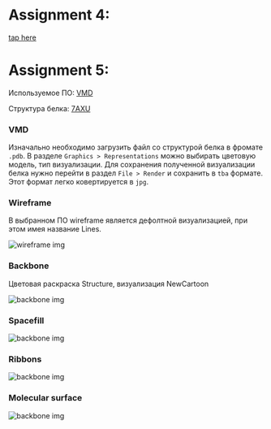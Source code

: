 # Assignment 4: 

[tap here](https://github.com/Krichevskaya/bio/tree/master/Assignment_4)

# Assignment 5:

Используемое ПО: [VMD](http://www.ks.uiuc.edu/Research/vmd/)

Структура белка: [7AXU](https://www.rcsb.org/structure/7AXU)

### VMD

Изначально необходимо загрузить файл со структурой белка в фромате ```.pdb```. В разделе ``` Graphics > Representations ``` можно выбирать цветовую модель, тип визуализации. Для сохранения полученной визуализации белка нужно перейти в раздел ```File > Render``` и сохранить в ``` tba ``` формате. Этот формат легко ковертируется в ```jpg```.

### Wireframe 

В выбранном ПО wireframe является дефолтной визуализацией, при этом имея название Lines.

![wireframe img]()

### Backbone

Цветовая раскраска Structure, визуализация NewCartoon

![backbone img]()

### Spacefill

![backbone img]()

### Ribbons

![backbone img]()

### Molecular surface 

![backbone img]()
